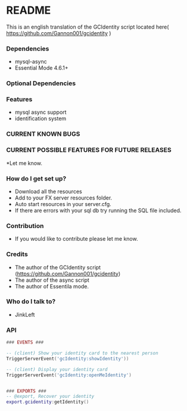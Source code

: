 # README #
This is an english translation of the GCIdentity script located here( https://github.com/Gannon001/gcidentity )

 
### Dependencies ###
* mysql-async
* Essential Mode 4.6.1+


### Optional Dependencies ###


### Features ###
* mysql async support
* identification system 

### CURRENT KNOWN BUGS ###


### CURRENT POSSIBLE FEATURES FOR FUTURE RELEASES ###
*Let me know.

### How do I get set up? ###
* Download all the resources
* Add to your FX server resources folder.
* Auto start resources in your server.cfg.
* If there are errors with your sql db try running the SQL file included.

### Contribution ###
* If you would like to contribute please let me know.

### Credits ###
* The author of the GCIdentity script (https://github.com/Gannon001/gcidentity)
* The author of the async script
* The author of Essentila mode.


### Who do I talk to? ###
* JinkLeft


### API

```lua
### EVENTS ###

-- (client) Show your identity card to the nearest person
TriggerServerEvent('gcIdentity:showIdentity'))

-- (client) Display your identity card
TriggerServerEvent('gcIdentity:openMeIdentity')
```


```lua

### EXPORTS ###
-- @export, Recover your identity
export.gcidentity:getIdentity()

```